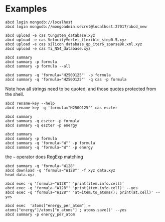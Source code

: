 # Examples

```
abcd login mongodb://localhost
abcd login mongodb://mongoadmin:secret@localhost:27017/abcd_new
```
```
abcd upload -e cas tungsten_database.xyz
abcd upload -e cas VelocityVerlet_flexible_step0.5.xyz
abcd upload -e cas silicon_database_gp_iter6_sparse9k.xml.xyz
abcd upload -e cas Ti_N54_database.xyz
```
```
abcd summary
abcd summary -p formula
abcd summary -p formula --all
```
```
abcd summary -q 'formula="H250O125"' -p formula
abcd summary -q 'formula="H250O125"' -q cas -p formula
```
Note how all strings need to be quoted, and those quotes protected from the shell. 

```
abcd rename-key --help
abcd rename-key -q 'formula="H250O125"' cas eszter
```
```
abcd summary
abcd summary -q eszter -p formula
abcd summary -q eszter -p energy
```
```
abcd summary
abcd summary -p formula
abcd summary -q 'formula~"W"' -p formula
abcd summary -q 'formula~"W"' -p energy
```
the `~` operator does RegExp matching
```
abcd summary -q 'formula~"W128"'
abcd download -q 'formula~"W128"' -f xyz data.xyz
head data.xyz
```
```
abcd exec -q 'formula~"W128"' 'print(item.info.cell)'
abcd exec -q 'formula~"W128"' 'print(item.info.cell)' --yes
abcd exec -q 'formula~"W128"' 'at=item.to_atoms(); print(at.cell)' --yes
```
```
abcd exec  'atoms["energy_per_atom"] = atoms["energy"]/atoms["n_atoms"] ; atoms.save()' --yes
abcd summary -p energy_per_atom
```

